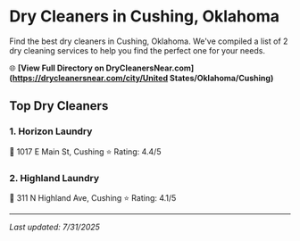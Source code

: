 # Dry Cleaners in Cushing, Oklahoma

Find the best dry cleaners in Cushing, Oklahoma. We've compiled a list of 2 dry cleaning services to help you find the perfect one for your needs.

🌐 **[View Full Directory on DryCleanersNear.com](https://drycleanersnear.com/city/United States/Oklahoma/Cushing)**

## Top Dry Cleaners

### 1. Horizon Laundry
📍 1017 E Main St, Cushing
⭐ Rating: 4.4/5

### 2. Highland Laundry
📍 311 N Highland Ave, Cushing
⭐ Rating: 4.1/5


---

*Last updated: 7/31/2025*
